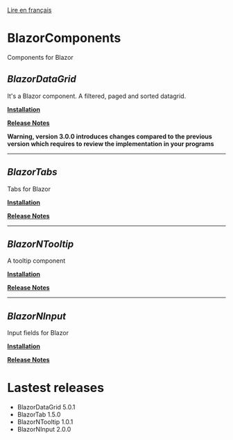 [Lire en français](README.md)
# BlazorComponents
Components for Blazor

## _BlazorDataGrid_

It's a Blazor component. A filtered, paged and sorted datagrid.

**[Installation](BlazorDataGrid/BlazorDatagrid.en.md)** 

**[Release Notes](BlazorDataGrid/BlazorDatagrid_RELEASE_NOTE.en.md)** 

__Warning, version 3.0.0 introduces changes compared to the previous version which requires to review the implementation in your programs__
___

## _BlazorTabs_
Tabs for Blazor

**[Installation](BlazorNtabs/BlazorNTab.en.md)** 

**[Release Notes](BlazorNtabs/BlazorNTab_RELEASE_NOTE.en.md)** 

___
## _BlazorNTooltip_
A tooltip component

**[Installation](BlazorNTooltip/BlazorNTooltip.en.md)** 

**[Release Notes](BlazorNTooltip/BlazorNTooltip_RELEASE_NOTE.en.md)** 

___
## _BlazorNInput_
Input fields for Blazor

**[Installation](BlazorNInput/BlazorNInput.en.md)** 

**[Release Notes](BlazorNInput/BlazorNInput_RELEASE_NOTE.en.md)** 

# Lastest releases
- BlazorDataGrid 5.0.1
- BlazorTab 1.5.0
- BlazorNTooltip 1.0.1
- BlazorNInput 2.0.0